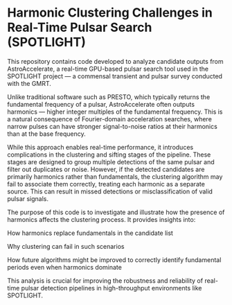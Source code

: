 # Harmonic Clustering Challenges in Real-Time Pulsar Search (SPOTLIGHT)

This repository contains code developed to analyze candidate outputs from AstroAccelerate, a real-time GPU-based pulsar search tool used in the SPOTLIGHT project — a commensal transient and pulsar survey conducted with the GMRT.

Unlike traditional software such as PRESTO, which typically returns the fundamental frequency of a pulsar, AstroAccelerate often outputs harmonics — higher integer multiples of the fundamental frequency. This is a natural consequence of Fourier-domain acceleration searches, where narrow pulses can have stronger signal-to-noise ratios at their harmonics than at the base frequency.

While this approach enables real-time performance, it introduces complications in the clustering and sifting stages of the pipeline. These stages are designed to group multiple detections of the same pulsar and filter out duplicates or noise. However, if the detected candidates are primarily harmonics rather than fundamentals, the clustering algorithm may fail to associate them correctly, treating each harmonic as a separate source. This can result in missed detections or misclassification of valid pulsar signals.

The purpose of this code is to investigate and illustrate how the presence of harmonics affects the clustering process. It provides insights into:

How harmonics replace fundamentals in the candidate list

Why clustering can fail in such scenarios

How future algorithms might be improved to correctly identify fundamental periods even when harmonics dominate

This analysis is crucial for improving the robustness and reliability of real-time pulsar detection pipelines in high-throughput environments like SPOTLIGHT.
